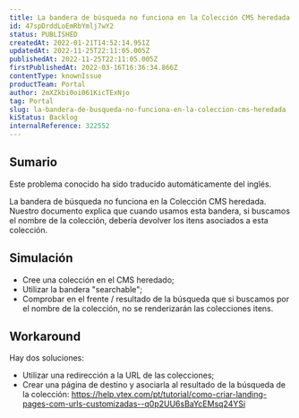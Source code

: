 ```yaml
---
title: La bandera de búsqueda no funciona en la Colección CMS heredada
id: 47spDrddLoEmRbYmlj7wY2
status: PUBLISHED
createdAt: 2022-01-21T14:52:14.951Z
updatedAt: 2022-11-25T22:11:05.005Z
publishedAt: 2022-11-25T22:11:05.005Z
firstPublishedAt: 2022-03-16T16:36:34.866Z
contentType: knownIssue
productTeam: Portal
author: 2mXZkbi0oi061KicTExNjo
tag: Portal
slug: la-bandera-de-busqueda-no-funciona-en-la-coleccion-cms-heredada
kiStatus: Backlog
internalReference: 322552
---
```


## Sumario

<div class="alert alert-info">
  <p>Este problema conocido ha sido traducido automáticamente del inglés.</p>
</div>


La bandera de búsqueda no funciona en la Colección CMS heredada. Nuestro documento explica que cuando usamos esta bandera, si buscamos el nombre de la colección, debería devolver los itens asociados a esta colección.



## Simulación


- Cree una colección en el CMS heredado;
- Utilizar la bandera "searchable";
- Comprobar en el frente / resultado de la búsqueda que si buscamos por el nombre de la colección, no se renderizarán las colecciones itens.



## Workaround


Hay dos soluciones:
- Utilizar una redirección a la URL de las colecciones;
- Crear una página de destino y asociarla al resultado de la búsqueda de la colección: https://help.vtex.com/pt/tutorial/como-criar-landing-pages-com-urls-customizadas--q0p2UU6sBaYcEMsq24YSi

